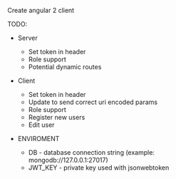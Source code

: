 Create angular 2 client

TODO:
* Server
    * Set token in header
    * Role support
    * Potential dynamic routes
* Client
    * Set token in header
    * Update to send correct uri encoded params
    * Role support
    * Register new users
    * Edit user

* ENVIROMENT
    * DB - database connection string (example: mongodb://127.0.0.1:27017)
    * JWT_KEY - private key used with jsonwebtoken